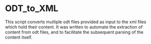 # ODT_to_XML
This script converts multiple odt files provided as input to the xml files which hold their content. 
It was written to automate the extraction of content from odt files, and to facilitate the subsequent parsing of the content itself.
